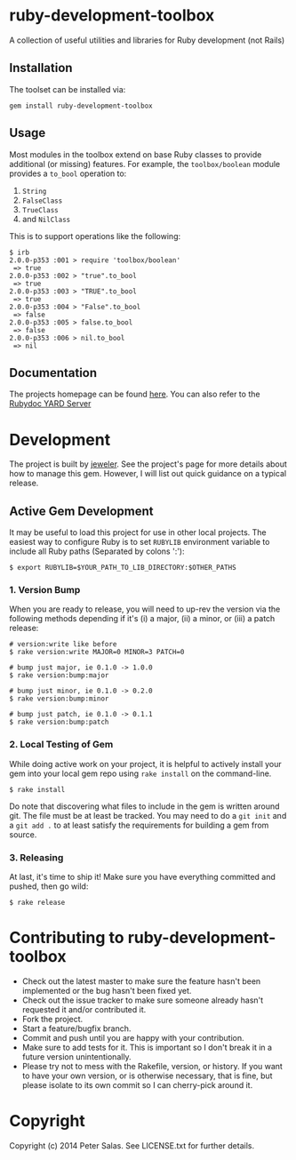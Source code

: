 # ruby-development-toolbox

A collection of useful utilities and libraries for Ruby development (not Rails)

## Installation

The toolset can be installed via:

	gem install ruby-development-toolbox
	
## Usage

Most modules in the toolbox extend on base Ruby classes to provide additional (or missing) features. For example, the `toolbox/boolean` module provides a `to_bool` operation to:

1. `String`
2. `FalseClass`
3. `TrueClass`
4. and `NilClass`

This is to support operations like the following:

	$ irb
	2.0.0-p353 :001 > require 'toolbox/boolean'
 	 => true
	2.0.0-p353 :002 > "true".to_bool
	 => true 
	2.0.0-p353 :003 > "TRUE".to_bool	
	 => true
	2.0.0-p353 :004 > "False".to_bool
	 => false
	2.0.0-p353 :005 > false.to_bool
	 => false
	2.0.0-p353 :006 > nil.to_bool
	 => nil
	

## Documentation

The projects homepage can be found [here](https://github.com/gradeawarrior/ruby-development-toolbox). You can also refer to the [Rubydoc YARD Server](http://rubydoc.info/github/gradeawarrior/ruby-development-toolbox/frames)

# Development

The project is built by [jeweler](https://github.com/technicalpickles/jeweler). See the project's page for more details about how to manage this gem. However, I will list out quick guidance on a typical release.

## Active Gem Development

It may be useful to load this project for use in other local projects. The easiest way to configure Ruby is to set `RUBYLIB` environment variable to include all Ruby paths (Separated by colons ':'):

	$ export RUBYLIB=$YOUR_PATH_TO_LIB_DIRECTORY:$OTHER_PATHS

### 1. Version Bump

When you are ready to release, you will need to up-rev the version via the
following methods depending if it's (i) a major, (ii) a minor, or (iii) a patch
release:

    # version:write like before
    $ rake version:write MAJOR=0 MINOR=3 PATCH=0
    
    # bump just major, ie 0.1.0 -> 1.0.0
    $ rake version:bump:major
    
    # bump just minor, ie 0.1.0 -> 0.2.0
    $ rake version:bump:minor
    
    # bump just patch, ie 0.1.0 -> 0.1.1
    $ rake version:bump:patch

### 2. Local Testing of Gem

While doing active work on your project, it is helpful to actively install your gem into your local gem repo using `rake install` on the command-line.

	$ rake install

Do note that discovering what files to include in the gem is written around git. The file must be at least be tracked. You may need to do a `git init` and a `git add .` to at least satisfy the requirements for building a gem from source.

### 3. Releasing

At last, it's time to ship it! Make sure you have everything committed and pushed, then go wild:

	$ rake release

# Contributing to ruby-development-toolbox
 
* Check out the latest master to make sure the feature hasn't been implemented or the bug hasn't been fixed yet.
* Check out the issue tracker to make sure someone already hasn't requested it and/or contributed it.
* Fork the project.
* Start a feature/bugfix branch.
* Commit and push until you are happy with your contribution.
* Make sure to add tests for it. This is important so I don't break it in a future version unintentionally.
* Please try not to mess with the Rakefile, version, or history. If you want to have your own version, or is otherwise necessary, that is fine, but please isolate to its own commit so I can cherry-pick around it.

# Copyright

Copyright (c) 2014 Peter Salas. See LICENSE.txt for
further details.

